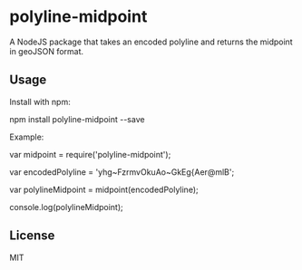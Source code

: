 # polyline-midpoint

A NodeJS package that takes an encoded polyline and returns the midpoint in geoJSON format.

## Usage

Install with npm:

  npm install polyline-midpoint --save

Example:

  var midpoint = require('polyline-midpoint');

  var encodedPolyline = 'yhg~FzrmvOkuAo~GkEg{Aer@mlB';

  var polylineMidpoint = midpoint(encodedPolyline);

  console.log(polylineMidpoint);

## License

MIT